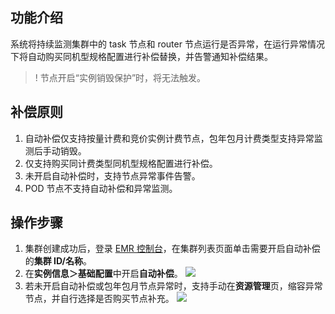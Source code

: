 ## 功能介绍
系统将持续监测集群中的 task 节点和 router 节点运行是否异常，在运行异常情况下将自动购买同机型规格配置进行补偿替换，并告警通知补偿结果。
>! 节点开启“实例销毁保护”时，将无法触发。

## 补偿原则
1. 自动补偿仅支持按量计费和竞价实例计费节点，包年包月计费类型支持异常监测后手动销毁。
2. 仅支持购买同计费类型同机型规格配置进行补偿。
3. 未开启自动补偿时，支持节点异常事件告警。
4. POD 节点不支持自动补偿和异常监测。

## 操作步骤
1. 集群创建成功后，登录 [EMR 控制台](https://console.cloud.tencent.com/emr)，在集群列表页面单击需要开启自动补偿的**集群 ID/名称**。
2. 在**实例信息＞基础配置**中开启**自动补偿**。
![](https://qcloudimg.tencent-cloud.cn/raw/1e5e5c1dccda2a99fa48b97d83ee0cbc.png)
3. 若未开启自动补偿或包年包月节点异常时，支持手动在**资源管理**页，缩容异常节点，并自行选择是否购买节点补充。
![](https://qcloudimg.tencent-cloud.cn/raw/12568067aaef1712b489d4fbe12cc737.png)
